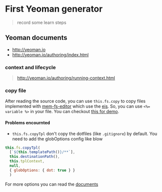 # First Yeoman generator
> record some learn steps

## Yeoman documents
- http://yeoman.io
- http://yeoman.io/authoring/index.html

### context and lifecycle
> http://yeoman.io/authoring/running-context.html

### copy file
After reading the source code, you can use `this.fs.copy` to copy files implemented with [mem-fs-editor](https://github.com/SBoudrias/mem-fs-editor) which use the [ejs](http://ejs.co/). So, you can use `<%= variable %>` in your file. You can checkout [this for demo]().

#### Problems encournted
- `this.fs.copyTpl` don't copy the dotfiles (like `.gitignore`) by default. You need to add the globOptions config like blow
```javascript
this.fs.copyTpl(
  [`${this.templatePath()}/**`],
  this.destinationPath(),
  this.tplContext,
  null,
  { globOptions: { dot: true } }
  )
```
For more options you can read the [documents](https://github.com/mrmlnc/fast-glob#options-1) 
